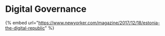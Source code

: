 # Digital Governance

{% embed url="https://www.newyorker.com/magazine/2017/12/18/estonia-the-digital-republic" %}




